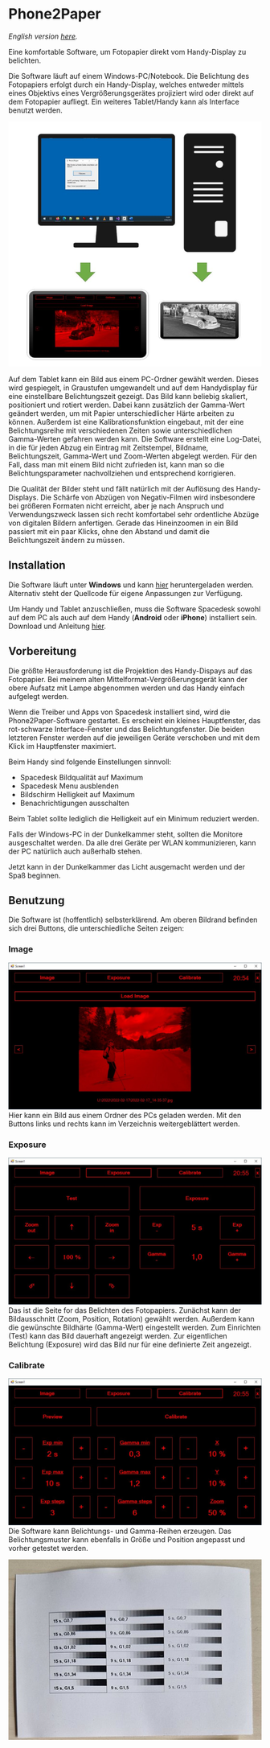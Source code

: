 # Phone2Paper  

_English version [here](https://github.com/CodeKek/Phone2Paper/blob/master/README_EN.md)._

Eine komfortable Software, um Fotopapier direkt vom Handy-Display zu belichten.

Die Software läuft auf einem Windows-PC/Notebook. 
Die Belichtung des Fotopapiers erfolgt durch ein Handy-Display, welches entweder mittels eines Objektivs eines Vergrößerungsgerätes projiziert wird oder direkt auf dem Fotopapier aufliegt. 
Ein weiteres Tablet/Handy kann als Interface benutzt werden.

![Overview](https://raw.githubusercontent.com/CodeKek/Phone2Paper/master/Overview.jpg)

Auf dem Tablet kann ein Bild aus einem PC-Ordner gewählt werden. Dieses wird gespiegelt, in Graustufen umgewandelt und auf dem Handydisplay für eine einstellbare Belichtungszeit gezeigt. Das Bild kann beliebig skaliert, positioniert und rotiert werden. Dabei kann zusätzlich der Gamma-Wert geändert werden, um mit Papier unterschiedlicher Härte arbeiten zu können.
Außerdem ist eine Kalibrationsfunktion eingebaut, mit der eine Belichtungsreihe mit verschiedenen Zeiten sowie unterschiedlichen Gamma-Werten gefahren werden kann.
Die Software erstellt eine Log-Datei, in die für jeden Abzug ein Eintrag mit Zeitstempel, Bildname, Belichtungszeit, Gamma-Wert und Zoom-Werten abgelegt werden. Für den Fall, dass man mit einem Bild nicht zufrieden ist, kann man so die Belichtungsparameter nachvollziehen und entsprechend korrigieren.

Die Qualität der Bilder steht und fällt natürlich mit der Auflösung des Handy-Displays. Die Schärfe von Abzügen von Negativ-Filmen wird insbesondere bei größeren Formaten nicht erreicht, aber je nach Anspruch und Verwendungszweck lassen sich recht komfortabel sehr ordentliche Abzüge von digitalen Bildern anfertigen. Gerade das Hineinzoomen in ein Bild passiert mit ein paar Klicks, ohne den Abstand und damit die Belichtungszeit ändern zu müssen.

## Installation 

Die Software läuft unter **Windows** und kann [hier](https://github.com/CodeKek/Phone2Paper/blob/master/Phone2Paper.exe) heruntergeladen werden. Alternativ steht der Quellcode für eigene Anpassungen zur Verfügung. 

Um Handy und Tablet anzuschließen, muss die Software Spacedesk sowohl auf dem PC als auch auf dem Handy (**Android** oder **iPhone**) installiert sein.
Download und Anleitung  [hier](https://www.spacedesk.net/de/).

## Vorbereitung

Die größte Herausforderung ist die Projektion des Handy-Dispays auf das Fotopapier. Bei meinem alten Mittelformat-Vergrößerungsgerät kann der obere Aufsatz mit Lampe abgenommen werden und das Handy einfach aufgelegt werden.

Wenn die Treiber und Apps von Spacedesk installiert sind, wird die Phone2Paper-Software gestartet. Es erscheint ein kleines Hauptfenster, das rot-schwarze Interface-Fenster und das Belichtungsfenster. Die beiden letzteren Fenster werden auf die jeweiligen Geräte verschoben und mit dem Klick im Hauptfenster maximiert.

Beim Handy sind folgende Einstellungen sinnvoll:
* Spacedesk Bildqualität auf Maximum
* Spacedesk Menu ausblenden
* Bildschirm Helligkeit auf Maximum
* Benachrichtigungen ausschalten

Beim Tablet sollte lediglich die Helligkeit auf ein Minimum reduziert werden. 

Falls der Windows-PC in der Dunkelkammer steht, sollten die Monitore ausgeschaltet werden. Da alle drei Geräte per WLAN kommunizieren, kann der PC natürlich auch außerhalb stehen. 

Jetzt kann in der Dunkelkammer das Licht ausgemacht werden und der Spaß beginnen. 

## Benutzung

Die Software ist (hoffentlich) selbsterklärend. Am oberen Bildrand befinden sich drei Buttons, die unterschiedliche Seiten zeigen:

### Image 
![Menu Image](https://raw.githubusercontent.com/CodeKek/Phone2Paper/master/S3.jpg)
Hier kann ein Bild aus einem Ordner des PCs geladen werden. Mit den Buttons links und rechts kann im Verzeichnis weitergeblättert werden.

### Exposure
![Menu Exposure](https://raw.githubusercontent.com/CodeKek/Phone2Paper/master/S4.jpg)
Das ist die Seite for das Belichten des Fotopapiers. Zunächst kann der Bildausschnitt (Zoom, Position, Rotation) gewählt werden. Außerdem kann die gewünschte Bildhärte (Gamma-Wert) eingestellt werden. Zum Einrichten (Test) kann das Bild dauerhaft angezeigt werden. Zur eigentlichen Belichtung (Exposure) wird das Bild nur für eine definierte Zeit angezeigt.

### Calibrate
![Menu Calibrate](https://raw.githubusercontent.com/CodeKek/Phone2Paper/master/S5.jpg)
Die Software kann Belichtungs- und Gamma-Reihen erzeugen. Das Belichtungsmuster kann ebenfalls in Größe und Position angepasst und vorher getestet werden.

![Belichtungsreihe](https://github.com/CodeKek/Phone2Paper/blob/master/B-Reihe.jpg)





